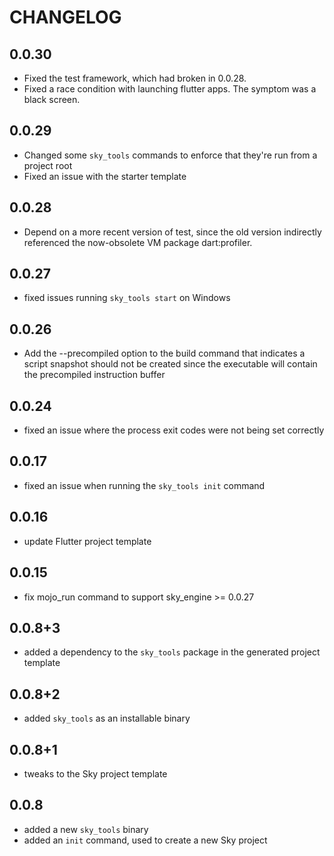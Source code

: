 # CHANGELOG

## 0.0.30
- Fixed the test framework, which had broken in 0.0.28.
- Fixed a race condition with launching flutter apps. The symptom was
  a black screen.

## 0.0.29
- Changed some `sky_tools` commands to enforce that they're run from a project
  root
- Fixed an issue with the starter template

## 0.0.28
- Depend on a more recent version of test, since the old version indirectly
  referenced the now-obsolete VM package dart:profiler.

## 0.0.27
- fixed issues running `sky_tools start` on Windows

## 0.0.26
- Add the --precompiled option to the build command that indicates a script
  snapshot should not be created since the executable will contain the
  precompiled instruction buffer

## 0.0.24
- fixed an issue where the process exit codes were not being set correctly

## 0.0.17
- fixed an issue when running the `sky_tools init` command

## 0.0.16
- update Flutter project template

## 0.0.15
- fix mojo_run command to support sky_engine >= 0.0.27

## 0.0.8+3
- added a dependency to the `sky_tools` package in the generated project template

## 0.0.8+2
- added `sky_tools` as an installable binary

## 0.0.8+1
- tweaks to the Sky project template

## 0.0.8
- added a new `sky_tools` binary
- added an `init` command, used to create a new Sky project
